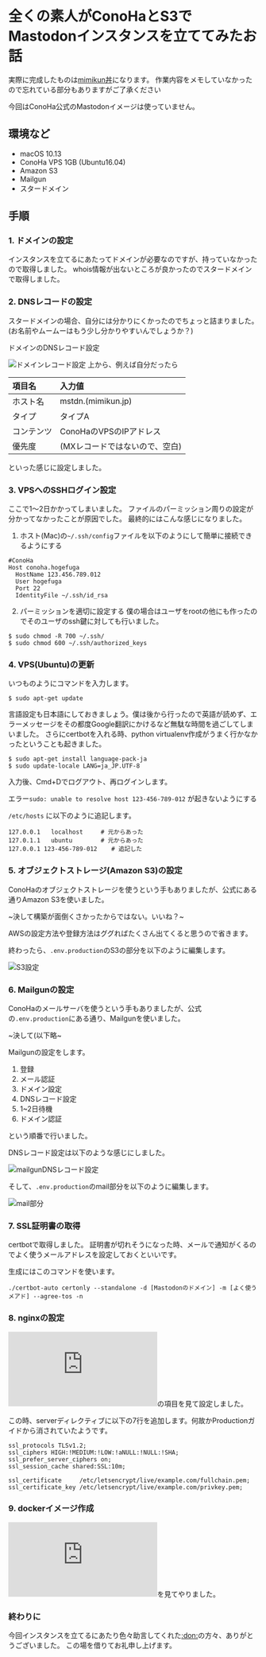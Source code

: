 # 全くの素人がConoHaとS3でMastodonインスタンスを立ててみたお話

実際に完成したものは[mimikun丼](https://mstdn.mimikun.jp)になります。
作業内容をメモしていなかったので忘れている部分もありますがご了承ください

今回はConoHa公式のMastodonイメージは使っていません。

## 環境など
+ macOS 10.13
+ ConoHa VPS 1GB (Ubuntu16.04)
+ Amazon S3
+ Mailgun
+ スタードメイン

## 手順

### 1. ドメインの設定
インスタンスを立てるにあたってドメインが必要なのですが、持っていなかったので取得しました。
whois情報が出ないところが良かったのでスタードメインで取得しました。

### 2. DNSレコードの設定
スタードメインの場合、自分には分かりにくかったのでちょっと詰まりました。
(お名前やムームーはもう少し分かりやすいんでしょうか？)

ドメインのDNSレコード設定

![ドメインレコード設定](./images/domain_record.png)
上から、例えば自分だったら

| 項目名     | 入力値     |
| :------------- | :------------- |
|    ホスト名    | mstdn.(mimikun.jp)       |
| タイプ | タイプA |
|   コンテンツ   | ConoHaのVPSのIPアドレス       |
| 優先度 | (MXレコードではないので、空白) |

といった感じに設定しました。

### 3. VPSへのSSHログイン設定
ここで1〜2日かかってしまいました。
ファイルのパーミッション周りの設定が分かってなかったことが原因でした。
最終的にはこんな感じになりました。

1. ホスト(Mac)の`~/.ssh/config`ファイルを以下のようにして簡単に接続できるようにする

```
#ConoHa
Host conoha.hogefuga
  HostName 123.456.789.012
  User hogefuga
  Port 22
  IdentityFile ~/.ssh/id_rsa
```

2. パーミッションを適切に設定する
僕の場合はユーザをrootの他にも作ったのでそのユーザのssh鍵に対しても行いました。

```
$ sudo chmod -R 700 ~/.ssh/
$ sudo chmod 600 ~/.ssh/authorized_keys
```

### 4. VPS(Ubuntu)の更新
いつものようにコマンドを入力します。

```
$ sudo apt-get update
```

言語設定も日本語にしておきましょう。僕は後から行ったので英語が読めず、エラーメッセージをその都度Google翻訳にかけるなど無駄な時間を過ごしてしまいました。
さらにcertbotを入れる時、python virtualenv作成がうまく行かなかったということも起きました。

```
$ sudo apt-get install language-pack-ja
$ sudo update-locale LANG=ja_JP.UTF-8
```

入力後、Cmd+Dでログアウト、再ログインします。

エラー`sudo: unable to resolve host 123-456-789-012` が起きないようにする

`/etc/hosts` に以下のように追記します。

```
127.0.0.1	localhost     # 元からあった
127.0.1.1	ubuntu        # 元からあった
127.0.0.1 123-456-789-012    # 追記した
```


### 5. オブジェクトストレージ(Amazon S3)の設定
ConoHaのオブジェクトストレージを使うという手もありましたが、公式にある通りAmazon S3を使いました。

~決して構築が面倒くさかったからではない。いいね？~

AWSの設定方法や登録方法はググればたくさん出てくると思うので省きます。

終わったら、`.env.production`のS3の部分を以下のように編集します。

![S3設定](./images/s3-settings-env-production-file.png)

### 6. Mailgunの設定
ConoHaのメールサーバを使うという手もありましたが、公式の`.env.production`にある通り、Mailgunを使いました。

~決して(以下略~

Mailgunの設定をします。

1. 登録
2. メール認証
2. ドメイン設定
3. DNSレコード設定
4. 1~2日待機
5. ドメイン認証

という順番で行いました。

DNSレコード設定は以下のような感じにしました。

![mailgunDNSレコード設定](./images/mail-settings-env-production-file.png)

そして、`.env.production`のmail部分を以下のように編集します。

![mail部分](./images/mail-settings-env-production-file.png)

### 7. SSL証明書の取得
certbotで取得しました。
証明書が切れそうになった時、メールで通知がくるのでよく使うメールアドレスを設定しておくといいです。

生成にはこのコマンドを使います。
```
./certbot-auto certonly --standalone -d [Mastodonのドメイン] -m [よく使うメアド] --agree-tos -n
```

### 8. nginxの設定
![公式Productionガイド nginx](https://github.com/tootsuite/documentation/blob/master/Running-Mastodon/Production-guide.md#nginx-configuration)の項目を見て設定しました。

この時、serverディレクティブに以下の7行を追加します。何故かProductionガイドから消されていたようです。

```
ssl_protocols TLSv1.2;
ssl_ciphers HIGH:!MEDIUM:!LOW:!aNULL:!NULL:!SHA;
ssl_prefer_server_ciphers on;
ssl_session_cache shared:SSL:10m;

ssl_certificate     /etc/letsencrypt/live/example.com/fullchain.pem;
ssl_certificate_key /etc/letsencrypt/live/example.com/privkey.pem;
```

### 9. dockerイメージ作成

![Mastodon公式のDockerガイド](https://github.com/tootsuite/documentation/blob/master/Running-Mastodon/Docker-Guide.md)を見てやりました。

### 終わりに
今回インスタンスを立てるにあたり色々助言してくれた[:don:](https://mstdn.maud.io)の方々、ありがとうございました。
この場を借りてお礼申し上げます。
